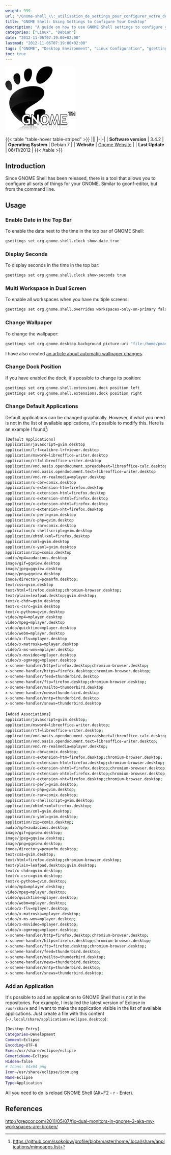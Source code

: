 ```yaml
---
weight: 999
url: "/Gnome-shell_\\:_utilisation_de_settings_pour_configurer_votre_desktop/"
title: "GNOME Shell: Using Settings to Configure Your Desktop"
description: "A guide on how to use GNOME Shell settings to configure your desktop environment, including showing date/time, workspace settings, changing backgrounds and more."
categories: ["Linux", "Debian"]
date: "2012-11-06T07:19:00+02:00"
lastmod: "2012-11-06T07:19:00+02:00"
tags: ["GNOME", "Desktop Environment", "Linux Configuration", "gsettings"]
toc: true
---
```


![Gnome](/images/gnome.png)

{{< table "table-hover table-striped" >}}
|||
|-|-|
| **Software version** | 3.4.2 |
| **Operating System** | Debian 7 |
| **Website** | [Gnome Website](https://www.gnome.org/) |
| **Last Update** | 06/11/2012 |
{{< /table >}}

## Introduction

Since GNOME Shell has been released, there is a tool that allows you to configure all sorts of things for your GNOME. Similar to gconf-editor, but from the command line.

## Usage

### Enable Date in the Top Bar

To enable the date next to the time in the top bar of GNOME Shell:

```bash
gsettings set org.gnome.shell.clock show-date true
```

### Display Seconds

To display seconds in the time in the top bar:

```bash
gsettings set org.gnome.shell.clock show-seconds true
```

### Multi Workspace in Dual Screen

To enable all workspaces when you have multiple screens:

```bash
gsettings set org.gnome.shell.overrides workspaces-only-on-primary false
```

### Change Wallpaper

To change the wallpaper:

```bash
gsettings set org.gnome.desktop.background picture-uri "file:/home/pmavro/Images/wallpaper.png"
```

I have also created [an article about automatic wallpaper changes](/Gnome-shell_\:_changement_automatique_de_fond_d'écran/).

### Change Dock Position

If you have enabled the dock, it's possible to change its position:

```bash
gsettings set org.gnome.shell.extensions.dock position left
gsettings set org.gnome.shell.extensions.dock position right
```

### Change Default Applications

Default applications can be changed graphically. However, if what you need is not in the list of available applications, it's possible to modify this. Here is an example I found[^1]:

```bash
[Default Applications]
application/javascript=gvim.desktop
application/lrf=calibre-lrfviewer.desktop
application/msword=libreoffice-writer.desktop
application/rtf=libreoffice-writer.desktop
application/vnd.oasis.opendocument.spreadsheet=libreoffice-calc.desktop
application/vnd.oasis.opendocument.text=libreoffice-writer.desktop
application/vnd.rn-realmedia=mplayer.desktop
application/x-cbr=comix.desktop
application/x-extension-htm=firefox.desktop
application/x-extension-html=firefox.desktop
application/x-extension-shtml=firefox.desktop
application/x-extension-xhtml=firefox.desktop
application/x-extension-xht=firefox.desktop
application/x-perl=gvim.desktop
application/x-php=gvim.desktop
application/x-rar=comix.desktop
application/x-shellscript=gvim.desktop
application/xhtml+xml=firefox.desktop
application/xml=gvim.desktop
application/x-yaml=gvim.desktop
application/zip=comix.desktop
audio/mp4=audacious.desktop
image/gif=gqview.desktop
image/jpeg=gqview.desktop
image/png=gqview.desktop
inode/directory=pcmanfm.desktop;
text/css=gvim.desktop
text/html=firefox.desktop;chromium-browser.desktop;
text/plain=leafpad.desktop;gvim.desktop;
text/x-chdr=gvim.desktop
text/x-csrc=gvim.desktop
text/x-python=gvim.desktop
video/mp4=mplayer.desktop
video/mpeg=mplayer.desktop
video/quicktime=mplayer.desktop
video/webm=mplayer.desktop
video/x-flv=mplayer.desktop
video/x-matroska=mplayer.desktop
video/x-ms-wmv=mplayer.desktop
video/x-msvideo=mplayer.desktop
video/x-ogm+ogg=mplayer.desktop
x-scheme-handler/http=firefox.desktop;chromium-browser.desktop;
x-scheme-handler/https=firefox.desktop;chromium-browser.desktop;
x-scheme-handler/feed=thunderbird.desktop
x-scheme-handler/ftp=firefox.desktop;chromium-browser.desktop;
x-scheme-handler/mailto=thunderbird.desktop
x-scheme-handler/news=thunderbird.desktop
x-scheme-handler/nntp=thunderbird.desktop
x-scheme-handler/snews=thunderbird.desktop

[Added Associations]
application/javascript=gvim.desktop;
application/msword=libreoffice-writer.desktop;
application/rtf=libreoffice-writer.desktop;
application/vnd.oasis.opendocument.spreadsheet=libreoffice-calc.desktop;
application/vnd.oasis.opendocument.text=libreoffice-writer.desktop;
application/vnd.rn-realmedia=mplayer.desktop;
application/x-cbr=comix.desktop;
application/x-extension-htm=firefox.desktop;chromium-browser.desktop;
application/x-extension-html=firefox.desktop;chromium-browser.desktop;
application/x-extension-shtml=firefox.desktop;chromium-browser.desktop;
application/x-extension-xhtml=firefox.desktop;chromium-browser.desktop;
application/x-extension-xht=firefox.desktop;chromium-browser.desktop;
application/x-perl=gvim.desktop;
application/x-php=gvim.desktop;
application/x-rar=comix.desktop;
application/x-shellscript=gvim.desktop;
application/xhtml+xml=firefox.desktop;
application/xml=gvim.desktop;
application/x-yaml=gvim.desktop;
application/zip=comix.desktop;
audio/mp4=audacious.desktop;
image/gif=gqview.desktop;
image/jpeg=gqview.desktop;
image/png=gqview.desktop;
inode/directory=pcmanfm.desktop;
text/css=gvim.desktop;
text/html=firefox.desktop;chromium-browser.desktop;
text/plain=leafpad.desktop;gvim.desktop;
text/x-chdr=gvim.desktop;
text/x-csrc=gvim.desktop;
text/x-python=gvim.desktop;
video/mp4=mplayer.desktop;
video/mpeg=mplayer.desktop;
video/quicktime=mplayer.desktop;
video/webm=mplayer.desktop;
video/x-flv=mplayer.desktop;
video/x-matroska=mplayer.desktop;
video/x-ms-wmv=mplayer.desktop;
video/x-msvideo=mplayer.desktop;
video/x-ogm+ogg=mplayer.desktop;
x-scheme-handler/http=firefox.desktop;chromium-browser.desktop;
x-scheme-handler/https=firefox.desktop;chromium-browser.desktop;
x-scheme-handler/ftp=firefox.desktop;chromium-browser.desktop;
x-scheme-handler/feed=thunderbird.desktop;
x-scheme-handler/mailto=thunderbird.desktop;
x-scheme-handler/news=thunderbird.desktop;
x-scheme-handler/nntp=thunderbird.desktop;
x-scheme-handler/snews=thunderbird.desktop;
```

### Add an Application

It's possible to add an application to GNOME Shell that is not in the repositories. For example, I installed the latest version of Eclipse in `/usr/share` and I want to make the application visible in the list of available applications. Just create a file with this content (`~/.local/share/applications/eclipse.desktop`):

```bash
[Desktop Entry]
Categories=Development
Comment=Eclipse
Encoding=UTF-8
Exec=/usr/share/eclipse/eclipse
GenericName=Eclipse
Hidden=false
# Icons: 64x64 png
Icon=/usr/share/eclipse/icon.png
Name=Eclipse
Type=Application
```

All you need to do is reload GNOME Shell (Alt+F2 - r - Enter).

## References

http://gregcor.com/2011/05/07/fix-dual-monitors-in-gnome-3-aka-my-workspaces-are-broken/

[^1]: https://github.com/ssokolow/profile/blob/master/home/.local/share/applications/mimeapps.list
